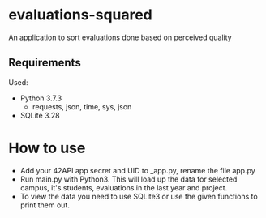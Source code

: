 # evaluations-squared
An application to sort evaluations done based on perceived quality

## Requirements

Used: 

* Python 3.7.3
	- requests, json, time, sys, json
* SQLite 3.28

# How to use

* Add your 42API app secret and UID to _app.py, rename the file app.py
* Run main.py with Python3. This will load up the data for selected campus, it's students, evaluations in the last year and project.
* To view the data you need to use SQLite3 or use the given functions to print them out.
